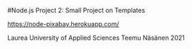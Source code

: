 #Node.js Project 2: Small Project on Templates

https://node-pixabay.herokuapp.com/

Laurea University of Applied Sciences
Teemu Näsänen 2021
